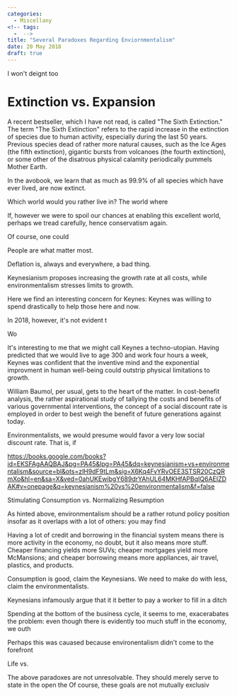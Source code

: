 ```yaml
---
categories:
  - Miscellany
<!-- tags:
  -  -->
title: "Several Paradoxes Regarding Enviornmentalism"
date: 20 May 2018
draft: true
---
```

I won't deignt too

<h1>Extinction vs. Expansion </h1>

A recent bestseller, which I have not read, is called "The Sixth Extinction." The term "The Sixth Extinction" refers to the rapid increase in the extinction of species due to human activity, especially during the last 50 years. Previous species dead of rather more natural causes, such as the Ice Ages (the fifth extinction), gigantic bursts from volcanoes (the fourth extinction), or some other of the disatrous physical calamity periodically pummels Mother Earth. 

In the avobook, we learn that as much as 99.9% of all species which have ever lived, are now extinct. 

Which world would you rather live in? The world where



If, however we were to spoil our chances at enabling this excellent world, perhaps we tread carefully, hence conservatism again.

Of course, one could 

People are what matter most. 






Deflation is, always and everywhere, a bad thing. 

Keynesianism proposes increasing the growth rate at all costs, while environmentalism stresses limits to growth. 

Here we find an interesting concern for Keynes: Keynes was willing to spend drastically to help those here and now.

In 2018, however, it's not evident t

Wo


It's interesting to me that we might call Keynes a techno-utopian. Having predicted that we would live to age 300 and work four hours a week, Keynes was confident that the inventive mind and the exponential improvment in human well-being could outstrip physical limitations to growth. 

William Baumol, per usual, gets to the heart of the matter. In cost-benefit analysis, the rather aspirational study of tallying the costs and benefits of various governmental interventions, the concept of a social discount rate is employed in order to best weigh the benefit of future generations against today.


Environmentalists, we would presume would favor a very low social discount rate. That is, if 

https://books.google.com/books?id=EKSFAgAAQBAJ&pg=PA45&lpg=PA45&dq=keynesianism+vs+environmentalism&source=bl&ots=zlH9dF9tLm&sig=X6Kq4FvYRvOEE3STSR20CzQRmXo&hl=en&sa=X&ved=0ahUKEwibgY689drYAhUL64MKHfAPBqIQ6AEIZDAK#v=onepage&q=keynesianism%20vs%20environmentalism&f=false



Stimulating Consumption vs. Normalizing Resumption

As hinted above, environmentalism should be a rather rotund policy position insofar as it overlaps with a lot of others: you may find 


Having a lot of credit and borrowing in the financial system means there is more activity in the economy, no doubt, but it also means more stuff. Cheaper financing yields more SUVs; cheaper mortgages yield more McMansions; and cheaper borrowing means more appliances, air travel, plastics, and products. 


Consumption is good, claim the Keynesians. We need to make do with less, claim the environmentalists. 


Keynesians infamously argue that it it better to pay a worker to fill in a ditch

Spending at the bottom of the business cycle, it seems to me, exacerabates the problem: even though there is evidently too much stuff in the economy, we outh


Perhaps this was cauased because environentalism didn't come to the forefront

Life vs. 



The above paradoxes are not unresolvable. They should merely serve to state in the  open the
Of course, these goals are not mutually exclusiv


